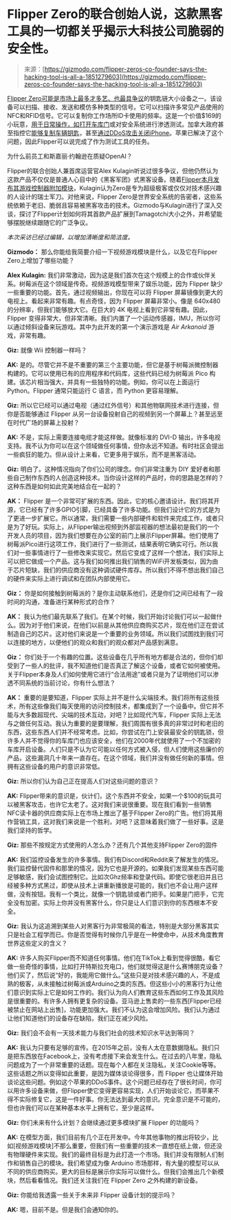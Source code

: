 <!--yml

类别：未分类

日期：2024年5月27日14:39:54

-->

# Flipper Zero的联合创始人说，这款黑客工具的一切都关乎揭示大科技公司脆弱的安全性。

> 来源：[https://gizmodo.com/flipper-zeros-co-founder-says-the-hacking-tool-is-all-a-1851279603](https://gizmodo.com/flipper-zeros-co-founder-says-the-hacking-tool-is-all-a-1851279603)

[Flipper Zero可能是市场上最多才多艺、也最具争议](https://gizmodo.com/flipper-zero-videogame-module-1851300303)的钥匙链大小设备之一。该设备可以扫描、接收、发送和模仿多种类型的信号。它可以扫描许多常见产品使用的NFC和RFID信号。它可以复制你工作场所ID卡使用的频率。这是一个价值$169的小玩意，[用于日常操作，如打开车库门](https://gizmodo.com/flipper-zero-10-useful-things-1851247732)或对安全系统进行渗透测试。加拿大政府甚至指控它[能够复制车辆钥匙](https://gizmodo.com/canada-moves-to-ban-the-flipper-zero-over-car-hacking-f-1851242790)，甚至[通过DDoS攻击关闭iPhone](https://gizmodo.com/apple-fixes-flipper-zero-shutting-down-iphones-1851102972)。苹果已解决了这个问题，因此Flipper可以说完成了作为测试工具的任务。

为什么前员工和斯嘉丽·约翰逊在质疑OpenAI？

<track kind="captions" label="English" src="https://kinja.com/api/videoupload/caption/22550.vtt" srclang="en">

Flipper的联合创始人兼首席运营官Alex Kulagin听说过很多争议，但他仍然认为这款产品不仅仅是普通人心目中的《黑客军团》式黑客设备。随着[Flipper本月发布其游戏控制器附加模块](https://gizmodo.com/flipper-zero-game-module-controller-raspberry-pi-1851248496)，Kulagin认为Zero是专为超级极客或仅仅对技术感兴趣的人设计的瑞士军刀。对他来说，Flipper Zero是世界安全系统的告密者，这些系统依赖于老旧、脆弱且容易被黑客攻击的技术。Gizmodo与Kulagin进行了深入交谈，探讨了Flipper计划如何将其首款产品扩展到Tamagotchi大小之外，并希望能够摆脱继续跟随它的广泛争议。

*本次采访已经过编辑，以增加清晰度和简洁度。*

**Gizmodo：** 那么你能给我简要介绍一下视频游戏模块是什么，以及它在Flipper Zero上增加了哪些功能？

**Alex Kulagin:** 我们非常激动，因为这是我们首次在这个规模上的合作或伙伴关系。树莓派在这个领域是传奇。视频游戏模型带来了娱乐功能，因为 Flipper 缺少一些重要的功能。首先，通过视频输出，你现在可以将 Flipper 屏幕镜像到更大的电视上。看起来非常有趣。有点奇怪，因为 Flipper 屏幕非常小。像是 640x480 的分辨率，但我们能够放大它。在巨大的 4K 电视上看到它非常有趣。因此，Flipper 变得非常大，但非常清晰。我们内置了一个运动传感器，IMU，所以你可以通过倾斜设备来玩游戏。其中为此开发的第一个演示游戏是 *Air Arkanoid* 游戏，非常有趣。

**Giz:** 就像 Wii 控制器一样吗？

**AK:** 是的。尽管它并不是不重要的第三个主要功能，但它是基于树莓派微控制器构建的。它可以使用已有的应用程序和代码库，这些代码已经为树莓派 Pico 构建。该芯片相当强大，并具有一些独特的功能。例如，你可以在上面运行 Python。Flipper 通常只能运行 C 语言，而 Python 更容易理解。

**Giz:** 所以它已经可以通过电视（通过红外信号）和其他物联网技术进行连接，但你是否能够通过 Flipper 从另一台设备投射自己的视频到另一个屏幕上？甚至远至在时代广场的屏幕上投射？

**AK:** 不是，实际上需要连接电缆才能这样做。就像标准的 DVI-D 输出，许多电视支持。我不认为你可以在这个领域做任何事情，但你永远不知道。有时社区会提出一些疯狂的能力。但从设计上来看，它更多用于娱乐，而不是黑客活动。

**Giz:** 明白了。这种情况指向了你们公司的理念。你们非常注重为 DIY 爱好者和那些自己制作东西的人创造这种技术。当你设计这样的产品时，你的思路是怎样的？这种东西是如何如此完美地结合在一起的？

**AK：** Flipper 是一个非常可扩展的东西。因此，它的核心邀请设计。我们将其开源，它已经有了许多GPIO引脚，已经具备了许多功能。但我们设计它的方式是为了更进一步扩展它。所以通常，我们需要一些内部硬件和软件来完成工作，或者只是为了好玩。实际上，从Flipper输出视频到外部监视器的想法最初是我们的一个开发人员的项目，因为我们想要在办公室的前门上展示Flipper屏幕。他们使用了树莓派Pico进行这项工作，我们进行了一些测试，结果表明它确实可行。所以我们对一些事情进行了一些修改来实现它。然后它变成了这样一个想法，我们实际上可以把它做成一个产品。这与我们如何推出我们销售的WiFi开发板类似，因为由于芯片短缺，我们的供应商没有这种调试硬件库存。所以我们不得不想出我们自己的硬件来实际上进行调试和在团队内部使用它。

**Giz：** 你是如何接触到树莓派的？是你主动联系他们，还是你们之间已经有了一段时间的沟通，准备进行某种形式的合作？

**AK：** 我认为他们最先联系了我们。在某个时候，我们开始讨论我们可以一起做什么。因为对于他们来说，在他们以前是从其他供应商购买芯片，现在他们正在尝试制造自己的芯片。这对他们来说是一个重要的业务领域。所以我们试图找到我们可以连接的地方，以便他们的观众和我们的观众都对产品感到满意。

**Giz：** 你们处于一个有趣的位置。这些设备在几乎所有地方都是合法的，但你们却受到了一些人的批评，我不知道他们是否真正了解这个设备，或者它如何被使用。关于Flipper本身及人们如何使用它进行“合法用途”或者只是为了证明他们可以渗透不同系统的当前讨论，你有什么想法？

**AK：** 重要的是要知道，Flipper 实际上并不是什么尖端技术。我们将所有这些技术，所有这些像我们每天使用的访问控制技术，都集成到了一个设备中。但它并不能与大多数超现代、尖端的技术互动，对吧？比如现代汽车，Flipper 实际上无法与之做任何互动。我认为重要的是要理解，我们周围有很多真的非常过时和老旧的东西，这些东西人们并不经常考虑。比如，你尝试在门上安装最安全的钥匙锁，但许多人并不觉得你的车库门也应该安全，他们在2000年代就使用了一个不加密的车库开启设备。人们只是不认为它可能以任何方式被入侵，但人们使用这些廉价的产品，这些漏洞几十年来一直存在。在这个领域，我们并没有做任何新的事情。但拥有这些设备的用户的意识非常低。

**Giz:** 所以你们认为自己正在提高人们对这些问题的意识？

**AK:** Flipper带来的意识是，伙计们，这个东西并不安全，如果一个$100的玩具可以被黑客攻击，也许它太老了。这对我们来说很重要。现在我们看到一些销售NFC读卡器的供应商实际上在市场上推出了基于Flipper Zero的广告。他们将其用作营销工具，这对我们来说是一个胜利，对吧？这意味着我们做了一些好事。这是我们坚持的哲学。

**Giz:** 那些不按规定方式使用的人怎么办？还有几个其他支持Flipper Zero的固件

**AK:** 我们监控设备发生的许多事情。我们有Discord和Reddit来了解发生的情况。我们监控替代固件和那里的情况，因为它也是开源的。如果我们发现某些东西可能足够敏感，我们会试图控制它。比如次Ghz频率和登录代码。即使它很老旧并且已经被多种方式黑过，即使从技术上讲重新播放是可能的，我们也不会让用户这样做，没有按钮。我有一个类比，就像一个钥匙锁或者门把手。如果是门把手，它完全没有加密。实际上你并没有黑客什么，你只是让人们意识到你的东西根本不安全。

**Giz:** 我认为这追溯到某些人对黑客行为非常极简的看法，特别是大部分黑客其实只是社会工程学而已。你是否觉得有时候你几乎是在一种使命中，从技术角度教育世界这些定义的含义？

**AK:** 许多人购买Flipper而不知道任何事情。他们在TikTok上看到觉得很酷，看它做一些奇怪的事情，比如打开特斯拉充电口，他们就觉得这是什么赛博朋克设备？他们买了，然后说“好的，我能用它做什么。”这些只是对技术感兴趣的人，不是成熟的极客，从未接触过树莓派或Arduino之类的东西。但这些小小的黑客行为让他们意识到实际上它是如何工作的。我们认为向人们教育这些东西如何工作及其风险是很重要的。有许多人拥有更复杂的设备。亚马逊上售卖的一些东西[Flipper已经被禁止在网站上出售]，功能更加强大。我们不认为这会增加风险。我们认为通过让他们知道他们的设备存在缺陷，我们正在减少风险。

**Giz:** 我们会不会有一天技术能力与我们社会的技术知识水平达到等同？

**AK:** 我认为只要有足够的宣传。在2015年之前，没有人太在意数据隐私。我们只是把东西放在Facebook上，没有考虑接下来会发生什么。在过去的八年里，隐私问题成为了一个非常重要的话题。现在每个人都在关注隐私，关注Cookie等等。这些话题之所以变得如此重要，是因为媒体谈论得很多，而 Flipper 也让媒体开始谈论这些问题。例如这个苹果的DDoS事件。这个问题已经存在了很长时间，你可以用许多设备来做，但Flipper使它变得更容易实现，人们开始谈论它，而苹果不得不实际修复它，这是一件好事。你无法达到最大的意识。完全意识是不可能的，但也许我们可以在某种基本水平上拥有它，至少是这样。

**Giz:** 你们未来有什么计划？会继续通过更多模块扩展 Flipper 的功能吗？

**AK:** 在模型方面，我们目前有几个正在开发中。今年其他事物的推出将较少，比如[视频游戏模块]不那么重要，但我们有一些重要的技术一直想在纸上做，但还没有物理硬件来实现。我们的最终目标是为此打造一个市场。我们并没有限制人们制作和销售自己的模块。我们希望成为像 Arduino 市场那样，有大量的模型可以从不同的供应商购买。更大的目标是展示你实际可以做什么。但我们会推出几个新模块，然后看看情况。我们还关注我们在 Flipper Zero 之外构建的新设备。

**Giz:** 你能给我透露一些关于未来非 Flipper 设备计划的提示吗？

**AK:** 嗯，目前不是。但是我们会通知你的。
